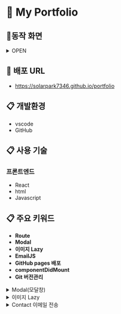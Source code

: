 # 🌟 My Portfolio 


## :office:동작 화면
<details markdown="1">
<summary>OPEN</summary>

* **Pages**
![image](https://user-images.githubusercontent.com/61046271/145110435-f54fe1fa-2a0d-40d5-9a87-82b63554b931.png)

![image](https://user-images.githubusercontent.com/61046271/145110472-8466e17d-baf3-4621-983c-f502ba46206e.png)

![image](https://user-images.githubusercontent.com/61046271/145110501-d72d6717-be06-497a-8a77-0f8fcd61095f.png)

![image](https://user-images.githubusercontent.com/61046271/145110525-87b4a5a7-7be5-465a-9445-948e2af2db42.png)

</details>

## :link: 배포 URL
* https://solarpark7346.github.io/portfolio

## :clipboard: 개발환경
* vscode
* GitHub

## :clipboard: 사용 기술

### 프론트엔드
* React
* html
* Javascript

## :clipboard: 주요 키워드
* **Route**
* **Modal**
* **이미지 Lazy**
* **EmailJS**
* **GitHub pages 배포**
* **componentDidMount**
* **Git 버전관리**

<details markdown="1">
<summary>Modal(모달창)</summary>
![image](https://user-images.githubusercontent.com/61046271/147876875-b0dc6990-0846-4ecf-b4fa-a177cff476cf.gif)

사진을 크게 볼 수 있도록 모달창을 구현하였습니다.
</details>

<details markdown="1">
<summary>이미지 Lazy</summary>
![image](https://user-images.githubusercontent.com/61046271/147876727-3e8295e9-e6d1-423f-b5f2-769cfd8ad6fd.gif)

사진이 많은 곳에서 로딩을 줄이기 위해 Lazy작업을 하여 사이트의 속도를 높였습니다.
</details>

<details markdown="1">
<summary>Contact 이메일 전송</summary>
![image](https://user-images.githubusercontent.com/61046271/147876576-7ee26085-7e88-4cba-bfda-5f51252a53e0.gif)

사이트에서 보다 쉽게 연락을 할 수 있도록 EmailJS(https://www.emailjs.com/)를 사용하여 연락을 취 하도록 했습니다.
</details>